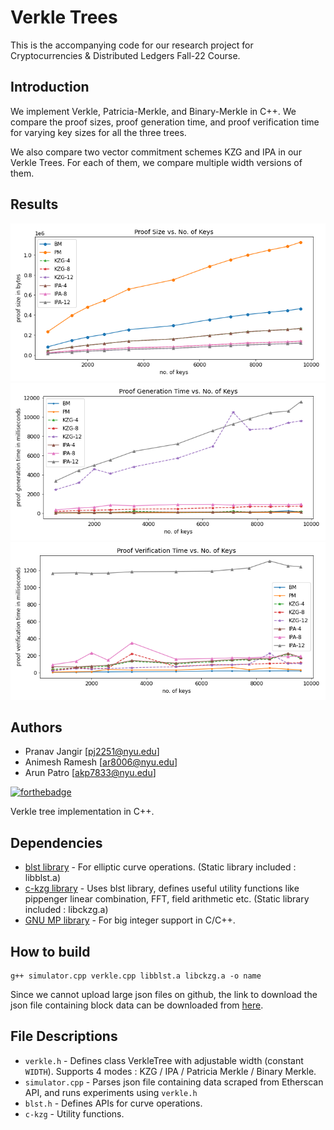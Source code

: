 # Verkle Trees
This is the accompanying code for our research project for Cryptocurrencies & Distributed Ledgers Fall-22 Course. 

## Introduction
We implement Verkle, Patricia-Merkle, and Binary-Merkle in C++. We compare the proof sizes, proof generation time, and proof verification time for varying key sizes for all the three trees. 

We also compare two vector commitment schemes KZG and IPA in our Verkle Trees. For each of them, we compare multiple width versions of them. 

## Results
<img src="imgs/proof_size.png">
<img src="imgs/gen_proof_time.png">
<img src="imgs/ver_proof_time.png">

## Authors
- Pranav Jangir [pj2251@nyu.edu]
- Animesh Ramesh [ar8006@nyu.edu]
- Arun Patro [akp7833@nyu.edu]

[![forthebadge](https://forthebadge.com/images/badges/works-on-my-machine.svg)](https://forthebadge.com)

Verkle tree implementation in C++.

## Dependencies

- [blst library](https://github.com/supranational/blst) - For elliptic curve operations. (Static library included : libblst.a)
- [c-kzg library](https://github.com/benjaminion/c-kzg) - Uses blst library, defines useful utility functions like pippenger linear combination, FFT, field arithmetic etc. (Static library included : libckzg.a)
- [GNU MP library](https://gmplib.org) - For big integer support in C/C++.

## How to build

```
g++ simulator.cpp verkle.cpp libblst.a libckzg.a -o name
```
Since we cannot upload large json files on github, the link to download the json file containing block data can be downloaded from [here](https://drive.google.com/drive/folders/1QuivElecFnorXpFB4PYHSCOElmRCjrzu?usp=share_link).

## File Descriptions

- `verkle.h` - Defines class VerkleTree with adjustable width (constant `WIDTH`). Supports 4 modes : KZG / IPA / Patricia Merkle / Binary Merkle.
- `simulator.cpp` - Parses json file containing data scraped from Etherscan API, and runs experiments using `verkle.h`
- `blst.h` - Defines APIs for curve operations.
- `c-kzg` - Utility functions.
  
